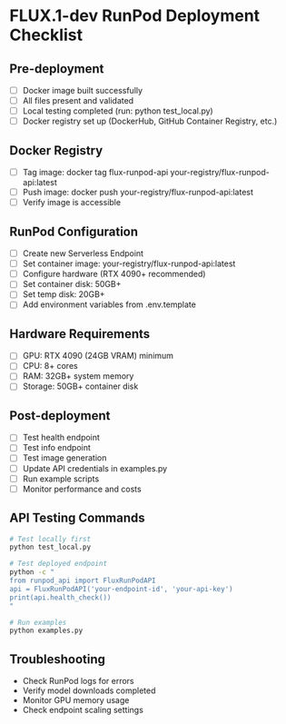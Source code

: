 # FLUX.1-dev RunPod Deployment Checklist

## Pre-deployment
- [ ] Docker image built successfully
- [ ] All files present and validated
- [ ] Local testing completed (run: python test_local.py)
- [ ] Docker registry set up (DockerHub, GitHub Container Registry, etc.)

## Docker Registry
- [ ] Tag image: docker tag flux-runpod-api your-registry/flux-runpod-api:latest
- [ ] Push image: docker push your-registry/flux-runpod-api:latest
- [ ] Verify image is accessible

## RunPod Configuration
- [ ] Create new Serverless Endpoint
- [ ] Set container image: your-registry/flux-runpod-api:latest
- [ ] Configure hardware (RTX 4090+ recommended)
- [ ] Set container disk: 50GB+
- [ ] Set temp disk: 20GB+
- [ ] Add environment variables from .env.template

## Hardware Requirements
- [ ] GPU: RTX 4090 (24GB VRAM) minimum
- [ ] CPU: 8+ cores
- [ ] RAM: 32GB+ system memory
- [ ] Storage: 50GB+ container disk

## Post-deployment
- [ ] Test health endpoint
- [ ] Test info endpoint  
- [ ] Test image generation
- [ ] Update API credentials in examples.py
- [ ] Run example scripts
- [ ] Monitor performance and costs

## API Testing Commands
```bash
# Test locally first
python test_local.py

# Test deployed endpoint
python -c "
from runpod_api import FluxRunPodAPI
api = FluxRunPodAPI('your-endpoint-id', 'your-api-key')
print(api.health_check())
"

# Run examples
python examples.py
```

## Troubleshooting
- Check RunPod logs for errors
- Verify model downloads completed
- Monitor GPU memory usage
- Check endpoint scaling settings
